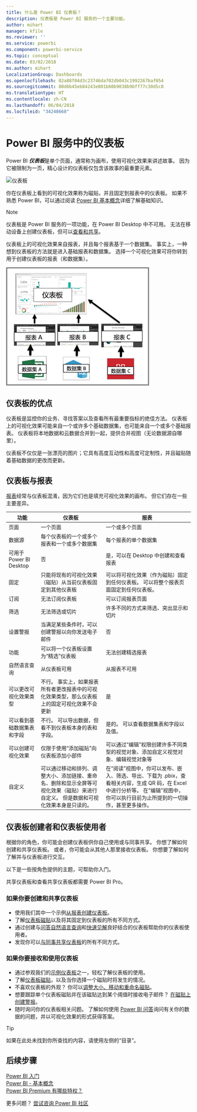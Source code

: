 ```yaml
---
title: 什么是 Power BI 仪表板？
description: 仪表板是 Power BI 服务的一个主要功能。
author: mihart
manager: kfile
ms.reviewer: ''
ms.service: powerbi
ms.component: powerbi-service
ms.topic: conceptual
ms.date: 03/02/2018
ms.author: mihart
LocalizationGroup: Dashboards
ms.openlocfilehash: 02a88f04d3c23746da702db043c1992267baf054
ms.sourcegitcommit: 80d6b45eb84243e801b60b9038b9bff77c30d5c8
ms.translationtype: HT
ms.contentlocale: zh-CN
ms.lasthandoff: 06/04/2018
ms.locfileid: "34248668"
---
```

# <a name="dashboards-in-power-bi-service"></a>Power BI 服务中的仪表板

Power BI ***仪表板***是单个页面，通常称为画布，使用可视化效果来讲述故事。 因为它被限制为一页，精心设计的仪表板仅包含该故事的最重要元素。

![仪表板](media/service-dashboards/power-bi-dashboard2.png)

你在仪表板上看到的可视化效果称为磁贴，并且固定到报表中的仪表板。 如果不熟悉 Power BI，可以通过阅读 [Power BI 基本概念](service-basic-concepts.md)详细了解基础知识。

> [!NOTE]
> 仪表板是 Power BI 服务的一项功能，在 Power BI Desktop 中不可用。 无法在移动设备上创建仪表板，但可以[查看和共享](mobile-apps-view-dashboard.md)。
> 
> 

仪表板上的可视化效果来自报表，并且每个报表基于一个数据集。 事实上，一种想到仪表板的方法就是进入基础报表和数据集。 选择一个可视化效果可将你转到用于创建仪表板的报表（和数据集）。

![显示仪表板、报表、数据集之间的关系的图表](media/service-dashboards/power-bi-diagram.png)

## <a name="advantages-of-dashboards"></a>仪表板的优点
仪表板是监控你的业务、寻找答案以及查看所有最重要指标的绝佳方法。 仪表板上的可视化效果可能来自一个或许多个基础数据集，也可能来自一个或多个基础报表。 仪表板将本地数据和云数据合并到一起，提供合并视图（无论数据源自哪里）。

仪表板不仅仅是一张漂亮的图片；它具有高度互动性和高度可定制性，并且磁贴随着基础数据的更改而更新。

## <a name="dashboards-versus-reports"></a>仪表板与报表
[报表](service-reports.md)经常与仪表板混淆，因为它们也是填充可视化效果的画布。 但它们存在一些主要差异。

| **功能** | **仪表板** | **报表** |
| --- | --- | --- |
| 页面 |一个页面 |一个或多个页面 |
| 数据源 |每个仪表板的一个或多个报表和一个或多个数据集 |每个报表的单个数据集 |
| 可用于 Power BI Desktop |否 |是，可以在 Desktop 中创建和查看报表 |
| 固定 |只能将现有的可视化效果（磁贴）从当前仪表板固定到其他仪表板 |可以将可视化效果（作为磁贴）固定到任何仪表板。 可以将整个报表页面固定到任何仪表板。 |
| 订阅 |无法订阅仪表板 |可以订阅报表页面 |
| 筛选 |无法筛选或切片 |许多不同的方式来筛选、突出显示和切片 |
| 设置警报 |当满足某些条件时，可以创建警报以向你发送电子邮件 |否 |
| 功能 |可以将一个仪表板设置为“精选”仪表板 |无法创建精选报表 |
| 自然语言查询 |从仪表板可用 |从报表不可用 |
| 可以更改可视化效果类型 |不行。 事实上，如果报表所有者更改报表中的可视化效果类型，那么仪表板上的固定可视化效果不会更新 |是 |
| 可以看到基础数据集表和字段 |不行。 可以导出数据，但看不到仪表板本身的表和字段。 |是的。 可以查看数据集表和字段以及值。 |
| 可以创建可视化效果 |仅限于使用“添加磁贴”向仪表板添加小部件 |可以通过“编辑”权限创建许多不同类型的视觉对象、添加自定义视觉对象、编辑视觉对象等 |
| 自定义 |可以通过移动和排列、调整大小、添加链接、重命名、删除和显示全屏等可视化效果（磁贴）来进行自定义。 但是数据和可视化效果本身是只读的。 |在“阅读”视图中，你可以发布、嵌入、筛选、导出、下载为 .pbix，查看相关内容，生成 QR 码，在 Excel 中进行分析等。  在“编辑”视图中，你可以执行目前为止所提到的一切操作，甚至更多操作。 |

## <a name="dashboard-creators-and-dashboard-consumers"></a>仪表板创建者和仪表板使用者
根据你的角色，你可能会创建仪表板供你自己使用或与同事共享。 你想了解如何创建和共享仪表板。 或者，你可能会从其他人那里接收仪表板。 你想要了解如何了解并与仪表板进行交互。

以下是一些按角色提供的主题，可帮助你入门。

共享仪表板和查看共享仪表板都需要 Power BI Pro。

### <a name="if-you-will-be-creating-and-sharing-dashboards"></a>如果你要创建和共享仪表板
* 使用我们其中一个示例[从报表创建仪表板](service-dashboard-create.md)。
* 了解[仪表板磁贴](service-dashboard-tiles.md)以及将其固定到仪表板的所有不同方式。
* 通过创建与[问答自然语言查询](service-prepare-data-for-q-and-a.md)和[快速见解](service-insights-optimize.md)良好结合的仪表板帮助你的仪表板使用者。
* 发现你可以[与同事共享仪表板](service-how-to-collaborate-distribute-dashboards-reports.md)的所有不同方式。

### <a name="if-you-will-be-receiving-and-consuming-dashboards"></a>如果你要接收和使用仪表板
* 通过参观我们的[示例仪表板](sample-tutorial-connect-to-the-samples.md)之一，轻松了解仪表板的使用。
* 了解[仪表板磁贴](service-dashboard-tiles.md)，以及当你选择一个磁贴时将发生的情况。
* 不喜欢仪表板的外观？  你可以[调整大小、移动和重命名磁贴](service-dashboard-edit-tile.md)。
* 想要跟踪单个仪表板磁贴并在该磁贴达到某个阈值时接收电子邮件？ [在磁贴上创建警报](service-set-data-alerts.md)。
* 随时询问你的仪表板相关问题。 了解如何使用 [Power BI 问答](power-bi-tutorial-q-and-a.md)询问有关你的数据的问题，并以可视化效果的形式获得答案。

> [!TIP]
> 如果在此处未找到你所查找的内容，请使用左侧的“目录”。
> 
> 

## <a name="next-steps"></a>后续步骤
[Power BI 入门](service-get-started.md)  
[Power BI - 基本概念](service-basic-concepts.md)  
[Power BI Premium 有哪些特权？](service-premium.md)  

更多问题？ [尝试咨询 Power BI 社区](http://community.powerbi.com/)

